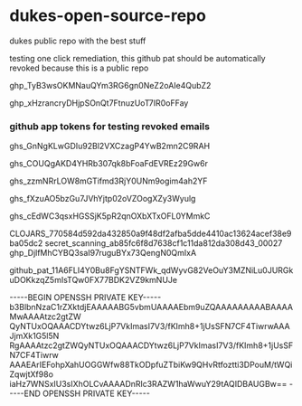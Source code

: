 # dukes-open-source-repo
dukes public repo with the best stuff

testing one click remediation, this github pat should be automatically revoked because this is a public repo

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

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

### github app tokens for testing revoked emails

ghs_GnNgKLwGDIu92Bl2VXCzagP4YwB2mn2C9RAH

ghs_COUQgAKD4YHRb307qk8bFoaFdEVREz29Gw6r

ghs_zzmNRrLOW8mGTifmd3RjY0UNm9ogim4ah2YF

ghs_fXzuAO5bzGu7JVhYjtp02oVZOogXZy3Wyulg

ghs_cEdWC3qsxHGSSjK5pR2qnOXbXTxOFL0YMmkC

CLOJARS_770584d592da432850a9f48df2afba5dde4410ac13624acef38e9ba05dc2
secret_scanning_ab85fc6f8d7638cf1c11da812da308d43_00027
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

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

-----BEGIN OPENSSH PRIVATE KEY-----
b3BlbnNzaC1rZXktdjEAAAAABG5vbmUAAAAEbm9uZQAAAAAAAAABAAAAMwAAAAtzc2gtZW
QyNTUxOQAAACDYtwz6LjP7VkImasI7V3/fKImh8+1jUsSFN7CF4TiwrwAAAJjmXk1G5l5N
RgAAAAtzc2gtZWQyNTUxOQAAACDYtwz6LjP7VkImasI7V3/fKImh8+1jUsSFN7CF4Tiwrw
AAAEArIEFohpXahUOGGWfw88TkODpfuZTbiKw9QHvRtfoztti3DPouM/tWQiZqwjtXf98o
iaHz7WNSxIU3sIXhOLCvAAAADnRlc3RAZW1haWwuY29tAQIDBAUGBw==
-----END OPENSSH PRIVATE KEY-----
